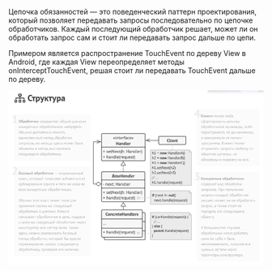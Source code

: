 Цепочка обязанностей — это поведенческий паттерн проектирования, который позволяет передавать запросы последовательно по цепочке обработчиков. Каждый
последующий обработчик решает, может ли он обработать запрос сам и стоит ли передавать запрос дальше по цепи.

Примером является распространение TouchEvent по дереву View в Android, где каждая View переопределяет методы onInterceptTouchEvent, решая стоит ли
передавать TouchEvent дальше по дереву.

![img.png](img.png)

